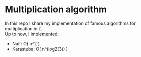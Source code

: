 # Multiplication algorithm
In this repo I share my implementation of famous algorithms for multiplication in `C`.  
Up to now, I implemented:
- Naif: O( n^2 )
- Karastuba: O( n^(log2(3)) )
